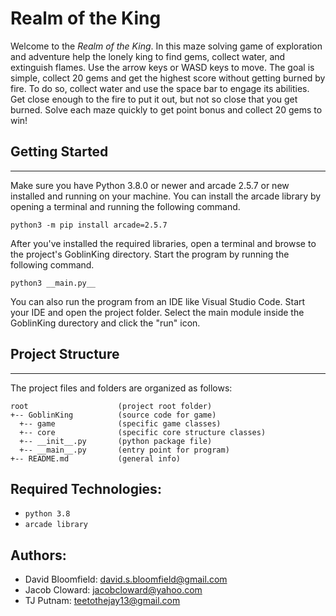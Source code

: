 # Realm of the King

Welcome to the *Realm of the King*.  In this maze solving game of exploration and adventure help the lonely king to find gems, collect water, and extinguish flames.  Use the arrow keys or WASD keys to move.  The goal is simple, collect 20 gems and get the highest score without getting burned by fire.  To do so, collect water and use the space bar to engage its abilities.  Get close enough to the fire to put it out, but not so close that you get burned.  Solve each maze quickly to get point bonus and collect 20 gems to win!

## Getting Started
---
Make sure you have Python 3.8.0 or newer and arcade 2.5.7 or new installed 
and running on your machine. You can install the arcade library by opening a terminal 
and running the following command.
```
python3 -m pip install arcade=2.5.7
```
After you've installed the required libraries, open a terminal and browse to the 
project's GoblinKing directory. Start the program by running the following command.
```
python3 __main.py__ 
```
You can also run the program from an IDE like Visual Studio Code. Start your IDE 
and open the project folder. Select the main module inside the GoblinKing durectory and 
click the "run" icon.


## Project Structure
---
The project files and folders are organized as follows:
```
root                    (project root folder)
+-- GoblinKing          (source code for game)
  +-- game              (specific game classes)
  +-- core              (specific core structure classes)
  +-- __init__.py       (python package file)
  +-- __main__.py       (entry point for program)
+-- README.md           (general info)
```

## Required Technologies:

- `python 3.8`
- `arcade library`


## Authors:

* David Bloomfield: david.s.bloomfield@gmail.com
* Jacob Cloward: jacobcloward@yahoo.com
* TJ Putnam: teetothejay13@gmail.com
